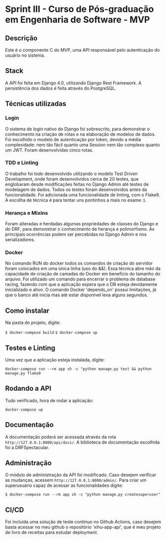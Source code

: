 # Sprint III - Curso de Pós-graduação em Engenharia de Software - MVP

## Descrição
Este é o componente C do MVP, uma API responsável pelo autenticação do usuário
no sistema.


## Stack
A API foi feita em Django 4.0, utilizando Django Rest Framework. A persistência
dos dados é feita através do PostgreSQL.

## Técnicas utilizadas
### Login
O sistema de login nativo do Django foi sobrescrito, para demonstrar o conhecimento na criação de rotas
e na elaboração de modelos de dados. Foi escolhido o modelo de autenticação por token, devido a média
complexidade: nem tão fácil quanto uma Session nem tão complexo quanto um JWT.
Foram desenvolvidas cinco rotas.

### TDD e Linting
O trabalho foi todo desenvolvido utilizando o modelo Test Driven Development, onde foram desenvolvidos
cerca de 20 testes, que englobaram desde modificações feitas no Django Admin até testes de modelagem de dados.
Todos os testes foram desenvolvidos antes da funcionalidade. Foi adicionada uma funcionalidade de linting, com o
Flake8. A escolha de técnica é para tentar uns pontinhos a mais no exame :).

### Herança e Mixins
Foram alteradas e herdadas algumas propriedades de classes do Django e do DRF, para demonstrar
o conhecimento de herança e polimorfismo. As principais ocorrências podem ser percebidas no Django Admin
e nos serializadores.

### Docker
No comando RUN do docker todos os comandos de criação do servidor foram
colocados em uma única linha (uso do &&). Essa técnica abre mão da capacidade de 
criação de camadas do Docker em benefício do tamanho do arquivo. 
Foi utilizado um comando para encerrar o problema de database racing, fazendo com que a aplicação espera que o DB
esteja devidamente inicializado e ativo. O comando Docker 'depends_on'
possui limitações, já que o banco até inicia mas até estar disponível leva alguns
segundos. 

## Como instalar
Na pasta do projeto, digite:

`$ docker-compose build`
`$ docker-compose up`

## Testes e Linting
Uma vez que a aplicação esteja instalada, digite:

`docker-compose run --rm app sh -c "python manage.py test && python manage.py flake8`

## Rodando a API
Tudo verificado, hora de rodar a aplicação:

`docker-compose up`

## Documentação
A documentação poderá ser acessada através da rota `http://127.0.0.1:8000/api/docs/`. A
biblioteca de documentação escolhida foi a DRFSpectacular.

## Administração
O módulo de administração da API foi modificado. Caso desejem verificar as mudanças, acessem
`http://127.0.0.1:8000/admin/`. Para criar um superusuário capaz de acessar as funcionalidades
digite:

`$ docker-compose run --rm app sh -c "python manage.py createsuperuser"`

## CI/CD
Foi incluída uma solução de teste contínuo no Github Actions, caso desejem basta 
acessar no meu github o repositório 'xihu-app-api', que é meu projeto de livro de receitas para estudar deployment.

